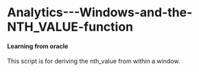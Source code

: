 # Analytics---Windows-and-the-NTH_VALUE-function
#### **Learning from oracle**

 This script is for deriving the nth_value from within a window.
